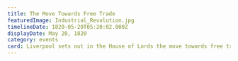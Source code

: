 ```yaml
---
title: The Move Towards Free Trade
featuredImage: Industrial_Revolution.jpg
timelineDate: 1820-05-20T05:20:02.000Z
displayDate: May 20, 1820
category: events
card: Liverpool sets out in the House of Lords the move towards free trade that Britain would follow for the next 40 years.
---
```


